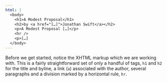 ```yaml
---
html: |
  <body>
    <h1>A Modest Proposal</h1>
    <h2>by <a href="[…]">Jonathan Swift</a></h2>
    <p>A Modest Proposal […]</p>
    <hr />
    <p>[…]
  </body>
---
```


Before we get started, notice the XHTML markup which we are working with. This is a fairly straightforward set of only a handful of tags, `h1` and `h2` for the title and byline, a link (`a`) associated with the author, several paragraphs and a division marked by a horizontal rule, `hr`.